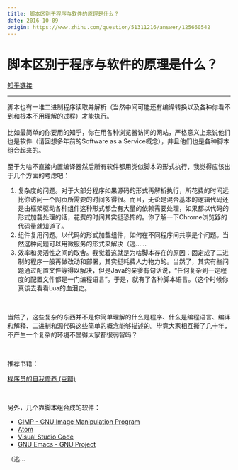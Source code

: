 ```yaml
---
title: 脚本区别于程序与软件的原理是什么？
date: 2016-10-09
origin: https://www.zhihu.com/question/51311216/answer/125660542
---
```

# 脚本区别于程序与软件的原理是什么？

[知乎链接](https://www.zhihu.com/question/51311216/answer/125660542)

---------

<span class="RichText ztext CopyrightRichText-richText" itemprop="text">脚本也有一堆二进制程序读取并解析（当然中间可能还有编译转换以及各种你看不到和根本不用理解的过程）才能执行。<br><br>比如最简单的你要用的知乎，你在用各种浏览器访问的网站，严格意义上来说他们也是软件（请回想多年前的Software as a Service概念），并且他们也是各种脚本组合起来的。<br><br>至于为啥不直接内置编译器然后所有软件都用类似脚本的形式执行，我觉得应该出于几个方面的考虑吧：<br><ol><li>复杂度的问题。对于大部分程序如果源码的形式再解析执行，所花费的时间远比你访问一个网页所需要的时间多得很。而且，无论是混合基本的逻辑代码还是由框架驱动各种组件这种形式都会有大量的依赖需要处理，如果都以代码的形式加载处理的话，花费的时间其实挺恐怖的。你了解一下Chrome浏览器的代码量就知道了。</li><li>组件复用问题。以代码的形式加载组件，如何在不同程序间共享是个问题。当然这种问题可以用微服务的形式来解决（逃……</li><li>效率和灵活性之间的取舍。我觉着这就是为啥脚本存在的原因：固定成了二进制的程序一般再做改动和部署，其实挺耗费人力物力的。当然了，其实有些问题通过配置文件等得以解决，但是Java的亲爹有句话说，“任何复杂到一定程度的配置文件都是一门编程语言”。于是，就有了各种脚本语言。（这个时候你真该去看看Lua的血泪史。</li></ol><br><p>当然了，这些复杂的东西并不是你简单理解的什么是程序、什么是编程语言、编译和解释、二进制和源代码这些简单的概念能够描述的。毕竟大家相互撕了几十年，不产生一个复杂的环境不显得大家都很弱智吗？</p><br><p>推荐书籍：</p><p><a href="https://link.zhihu.com/?target=https%3A//book.douban.com/subject/3652388/" class=" wrap external" target="_blank" rel="nofollow noreferrer">程序员的自我修养 (豆瓣)</a><br></p><br><p>另外，几个靠脚本组合成的软件：</p><ul><li><a class=" wrap external" href="https://link.zhihu.com/?target=https%3A//www.gimp.org" target="_blank" rel="nofollow noreferrer">GIMP - GNU Image Manipulation Program</a></li><li><a class=" wrap external" href="https://link.zhihu.com/?target=https%3A//atom.io/" target="_blank" rel="nofollow noreferrer">Atom</a></li><li><a class=" wrap external" href="https://link.zhihu.com/?target=http%3A//code.visualstudio.com/%3Futm_expid%3D101350005-28.R1T8FshdTBWEfZjY0s7XKQ.0" target="_blank" rel="nofollow noreferrer">Visual Studio Code</a></li><li><a class=" wrap external" href="https://link.zhihu.com/?target=https%3A//www.gnu.org/software/emacs/" target="_blank" rel="nofollow noreferrer">GNU Emacs - GNU Project</a><br></li></ul><p>（逃…</p></span>